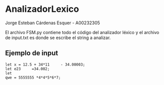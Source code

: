 # AnalizadorLexico
Jorge Esteban Cárdenas Esquer - A00232305

El archivo FSM.py contiene todo el código del analizador léxico y el archivo de input.txt es donde se escribe el string a analizar.

## Ejemplo de input
```
let x = 12.5 + 34*11     - 34.00003;
let e23     =34.002;
let
qwe = 5555555 *4*4*5*6*7;
```
